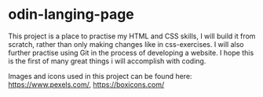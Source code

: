 # odin-langing-page
This project is a place to practise my HTML and CSS skills, I will build it from scratch, rather than only making changes like in css-exercises. I will also further practise using Git in the process of developing a website.
I hope this is the first of many great things i will accomplish with coding.

Images and icons used in this project can be found here: https://www.pexels.com/, https://boxicons.com/
